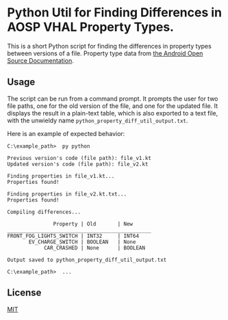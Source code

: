 # Python Util for Finding Differences in AOSP VHAL Property Types.
This is a short Python script for finding the differences in property types between versions of a file. Property type data from [the Android Open Source Documentation](https://source.android.com/docs/automotive/vhal/property-configuration).

## Usage

The script can be run from a command prompt. It prompts the user for two file paths, one for the old version of the file, and one for the updated file. It displays the result in a plain-text table, which is also exported to a text file, with the unwieldy name ```python_property_diff_util_output.txt```.

Here is an example of expected behavior:
```
C:\example_path>  py python

Previous version's code (file path): file_v1.kt
Updated version's code (file path): file_v2.kt

Finding properties in file_v1.kt...
Properties found!

Finding properties in file_v2.kt.txt...
Properties found!

Compiling differences...

               Property | Old       | New
_______________________________________________
FRONT_FOG_LIGHTS_SWITCH | INT32     | INT64
       EV_CHARGE_SWITCH | BOOLEAN   | None
            CAR_CRASHED | None      | BOOLEAN

Output saved to python_property_diff_util_output.txt

C:\example_path>  ...
```
## License

[MIT](https://choosealicense.com/licenses/mit/)